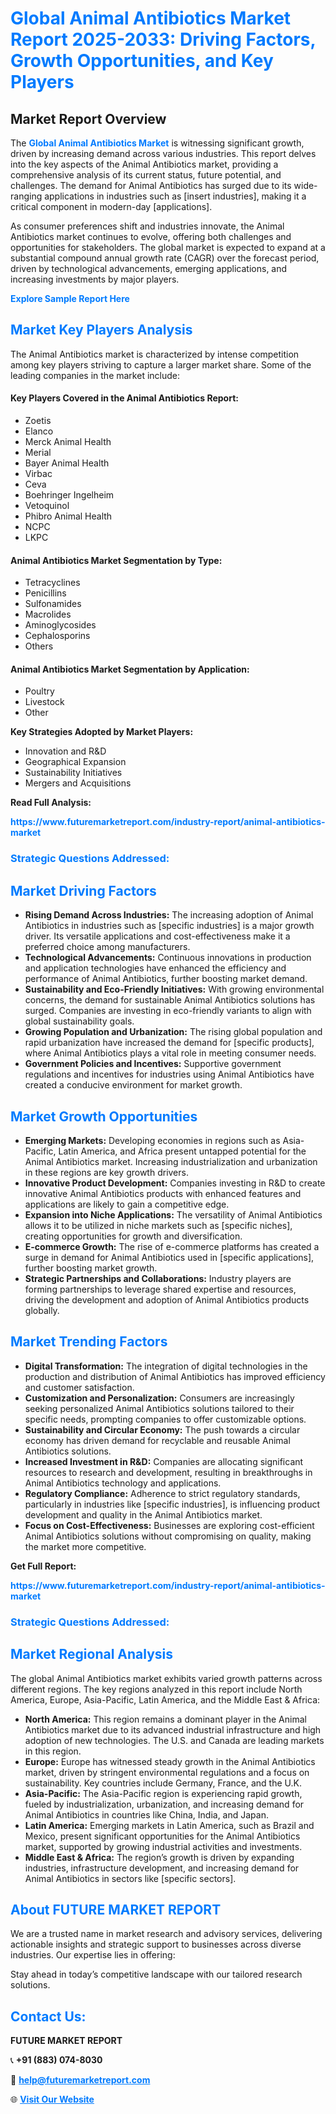 <h1 style="color: #007BFF;">Global Animal Antibiotics Market Report 2025-2033: Driving Factors, Growth Opportunities, and Key Players</h1>

<section id="overview">
<h2>Market Report Overview</h2>
<p>The <a href="https://www.futuremarketreport.com/industry-report/animal-antibiotics-market" style="color: #007BFF; text-decoration: none;"><strong>Global Animal Antibiotics Market</strong></a> is witnessing significant growth, driven by increasing demand across various industries. This report delves into the key aspects of the Animal Antibiotics market, providing a comprehensive analysis of its current status, future potential, and challenges. The demand for Animal Antibiotics has surged due to its wide-ranging applications in industries such as [insert industries], making it a critical component in modern-day [applications].</p>
<p>As consumer preferences shift and industries innovate, the Animal Antibiotics market continues to evolve, offering both challenges and opportunities for stakeholders. The global market is expected to expand at a substantial compound annual growth rate (CAGR) over the forecast period, driven by technological advancements, emerging applications, and increasing investments by major players.</p>
</section>

<section id="overview">
<p><a href="https://www.futuremarketreport.com/request-sample/reportId=58187" style="color: #007BFF; text-decoration: none;"><strong>Explore Sample Report Here</strong></a></p>
</section>

<section id="key-players">
<h2 style="color: #007BFF;">Market Key Players Analysis</h2>
<p>The Animal Antibiotics market is characterized by intense competition among key players striving to capture a larger market share. Some of the leading companies in the market include:</p>
<h4>Key Players Covered in the Animal Antibiotics Report:</h4>
<ul><li>Zoetis</li><li>Elanco</li><li>Merck Animal Health</li><li>Merial</li><li>Bayer Animal Health</li><li>Virbac</li><li>Ceva</li><li>Boehringer Ingelheim</li><li>Vetoquinol</li><li>Phibro Animal Health</li><li>NCPC</li><li>LKPC</li></ul>
<h4>Animal Antibiotics Market Segmentation by Type:</h4>
<ul><li>Tetracyclines</li><li>Penicillins</li><li>Sulfonamides</li><li>Macrolides</li><li>Aminoglycosides</li><li>Cephalosporins</li><li>Others</li></ul>

<h4>Animal Antibiotics Market Segmentation by Application:</h4>
<ul><li>Poultry</li><li>Livestock</li><li>Other</li></ul>
<p><strong>Key Strategies Adopted by Market Players:</strong></p>
<ul>
<li>Innovation and R&D</li>
<li>Geographical Expansion</li>
<li>Sustainability Initiatives</li>
<li>Mergers and Acquisitions</li>
</ul>
</section>

<section>
<p><strong>Read Full Analysis: </strong></p><a href="https://www.futuremarketreport.com/industry-report/animal-antibiotics-market" style="color: #007BFF; text-decoration: none;"><strong>https://www.futuremarketreport.com/industry-report/animal-antibiotics-market</strong></a>
<h3 style="color: #007BFF;">Strategic Questions Addressed:</h3>
</section>

<section id="driving-factors">
<h2 style="color: #007BFF;">Market Driving Factors</h2>
<ul>
<li><strong>Rising Demand Across Industries:</strong> The increasing adoption of Animal Antibiotics in industries such as [specific industries] is a major growth driver. Its versatile applications and cost-effectiveness make it a preferred choice among manufacturers.</li>
<li><strong>Technological Advancements:</strong> Continuous innovations in production and application technologies have enhanced the efficiency and performance of Animal Antibiotics, further boosting market demand.</li>
<li><strong>Sustainability and Eco-Friendly Initiatives:</strong> With growing environmental concerns, the demand for sustainable Animal Antibiotics solutions has surged. Companies are investing in eco-friendly variants to align with global sustainability goals.</li>
<li><strong>Growing Population and Urbanization:</strong> The rising global population and rapid urbanization have increased the demand for [specific products], where Animal Antibiotics plays a vital role in meeting consumer needs.</li>
<li><strong>Government Policies and Incentives:</strong> Supportive government regulations and incentives for industries using Animal Antibiotics have created a conducive environment for market growth.</li>
</ul>
</section>

<section id="growth-opportunities">
<h2 style="color: #007BFF;">Market Growth Opportunities</h2>
<ul>
<li><strong>Emerging Markets:</strong> Developing economies in regions such as Asia-Pacific, Latin America, and Africa present untapped potential for the Animal Antibiotics market. Increasing industrialization and urbanization in these regions are key growth drivers.</li>
<li><strong>Innovative Product Development:</strong> Companies investing in R&D to create innovative Animal Antibiotics products with enhanced features and applications are likely to gain a competitive edge.</li>
<li><strong>Expansion into Niche Applications:</strong> The versatility of Animal Antibiotics allows it to be utilized in niche markets such as [specific niches], creating opportunities for growth and diversification.</li>
<li><strong>E-commerce Growth:</strong> The rise of e-commerce platforms has created a surge in demand for Animal Antibiotics used in [specific applications], further boosting market growth.</li>
<li><strong>Strategic Partnerships and Collaborations:</strong> Industry players are forming partnerships to leverage shared expertise and resources, driving the development and adoption of Animal Antibiotics products globally.</li>
</ul>
</section>

<section id="trending-factors">
<h2 style="color: #007BFF;">Market Trending Factors</h2>
<ul>
<li><strong>Digital Transformation:</strong> The integration of digital technologies in the production and distribution of Animal Antibiotics has improved efficiency and customer satisfaction.</li>
<li><strong>Customization and Personalization:</strong> Consumers are increasingly seeking personalized Animal Antibiotics solutions tailored to their specific needs, prompting companies to offer customizable options.</li>
<li><strong>Sustainability and Circular Economy:</strong> The push towards a circular economy has driven demand for recyclable and reusable Animal Antibiotics solutions.</li>
<li><strong>Increased Investment in R&D:</strong> Companies are allocating significant resources to research and development, resulting in breakthroughs in Animal Antibiotics technology and applications.</li>
<li><strong>Regulatory Compliance:</strong> Adherence to strict regulatory standards, particularly in industries like [specific industries], is influencing product development and quality in the Animal Antibiotics market.</li>
<li><strong>Focus on Cost-Effectiveness:</strong> Businesses are exploring cost-efficient Animal Antibiotics solutions without compromising on quality, making the market more competitive.</li>
</ul>
</section>

<section>
<p><strong>Get Full Report: </strong></p><a href="https://www.futuremarketreport.com/industry-report/animal-antibiotics-market" style="color: #007BFF; text-decoration: none;"><strong>https://www.futuremarketreport.com/industry-report/animal-antibiotics-market</strong></a>
<h3 style="color: #007BFF;">Strategic Questions Addressed:</h3>
</section>


<section id="regional-analysis">
<h2 style="color: #007BFF;">Market Regional Analysis</h2>
<p>The global Animal Antibiotics market exhibits varied growth patterns across different regions. The key regions analyzed in this report include North America, Europe, Asia-Pacific, Latin America, and the Middle East & Africa:</p>
<ul>
<li><strong>North America:</strong> This region remains a dominant player in the Animal Antibiotics market due to its advanced industrial infrastructure and high adoption of new technologies. The U.S. and Canada are leading markets in this region.</li>
<li><strong>Europe:</strong> Europe has witnessed steady growth in the Animal Antibiotics market, driven by stringent environmental regulations and a focus on sustainability. Key countries include Germany, France, and the U.K.</li>
<li><strong>Asia-Pacific:</strong> The Asia-Pacific region is experiencing rapid growth, fueled by industrialization, urbanization, and increasing demand for Animal Antibiotics in countries like China, India, and Japan.</li>
<li><strong>Latin America:</strong> Emerging markets in Latin America, such as Brazil and Mexico, present significant opportunities for the Animal Antibiotics market, supported by growing industrial activities and investments.</li>
<li><strong>Middle East & Africa:</strong> The region’s growth is driven by expanding industries, infrastructure development, and increasing demand for Animal Antibiotics in sectors like [specific sectors].</li>
</ul>
</section>

<footer>
<h2 style="color: #007BFF;">About FUTURE MARKET REPORT</h2>
<p>We are a trusted name in market research and advisory services, delivering actionable insights and strategic support to businesses across diverse industries. Our expertise lies in offering:</p>

<p>Stay ahead in today’s competitive landscape with our tailored research solutions.</p>

<h2 style="color: #007BFF;">Contact Us:</h2>
<p><strong>FUTURE MARKET REPORT</strong></p>
<p>📞 <strong>+91 (883) 074-8030</strong></p>
<p>📧 <strong><a href="mailto:help@futuremarketreport.com" style="color: #007BFF;">help@futuremarketreport.com</a></strong></p>
<p>🌐 <strong><a href="https://www.futuremarketreport.com/" style="color: #007BFF;">Visit Our Website</a></strong></p>
</footer>